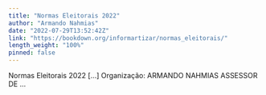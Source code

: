 ```yaml
---
title: "Normas Eleitorais 2022"
author: "Armando Nahmias"
date: "2022-07-29T13:52:42Z"
link: "https://bookdown.org/informartizar/normas_eleitorais/"
length_weight: "100%"
pinned: false
---
```


Normas Eleitorais 2022 [...] Organização:
ARMANDO NAHMIAS
ASSESSOR DE ...
